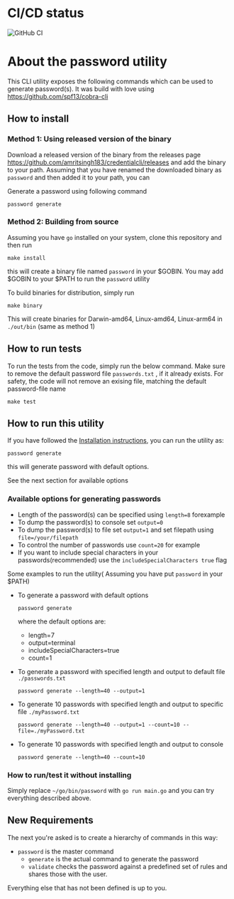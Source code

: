 # CI/CD status

![GitHub CI](https://github.com/amritsingh183/credentialcli/.github/actions/workflows/dev.workflow.yml/badge.svg)

# About the password utility

This CLI utility exposes the following commands which can be used to generate password(s).
It was build with love using <https://github.com/spf13/cobra-cli>

## How to install

<!-- FIXME: why do you care about Git tags? -->
<!-- [x] This tag is needed by Makefile to generate binary, let me remove this and just let makefile fetch the tags-->
<!-- ```shell
git fetch --all --tags
``` -->

### Method 1: Using released version of the binary

Download a released version of the binary from the releases page <https://github.com/amritsingh183/credentialcli/releases> and add the binary to your path. Assuming that you have renamed the downloaded binary as `password` and then added it to your path, you can

Generate a password using following command

```shell
password generate
```

### Method 2: Building from source

Assuming you have `go` installed on your system, clone this repository and then run

```shell
make install
```

this will create a binary file named `password` in your $GOBIN.
You may add $GOBIN to your $PATH to run the `password` utility

To build binaries for distribution, simply run

```shell
make binary
```

This will create binaries for Darwin-amd64, Linux-amd64, Linux-arm64 in `./out/bin` (same as method 1)

## How to run tests

To run the tests from the code, simply run the below command.
Make sure to remove the default password file `passwords.txt` , if it already exists.
For safety, the code will not remove an exising file, matching the default password-file name

```shell
make test
```

## How to run this utility

If you have followed the [Installation instructions](#how-to-install), you can run the utility as:

```shell
password generate
```

this will generate password with default options.

See the next section for available options

### Available options for generating passwords

<!-- [x] Done adding examples -->

- Length of the password(s) can be specified using `length=8` forexample
- To dump the password(s) to console set `output=0`
- To dump the password(s) to file set `output=1` and set filepath using `file=/your/filepath`
- To control the number of passwords use `count=20` for example
- If you want to include special characters in your passwords(recommended) use the `includeSpecialCharacters true` flag

Some examples to run the utility( Assuming you have put `password` in your $PATH)

- To generate a password with default options

    ```shell
    password generate
    ```

  where the default options are:
  - length=7
  - output=terminal
  - includeSpecialCharacters=true
  - count=1

- To generate a password with specified length and output to default file `./passwords.txt`

    ```shell
    password generate --length=40 --output=1 
    ```

- To generate 10 passwords with specified length and output to specific file `./myPassword.txt`

    ```shell
    password generate --length=40 --output=1 --count=10 --file=./myPassword.txt
    ```

- To generate 10 passwords with specified length and output to console

    ```shell
    password generate --length=40 --count=10
    ```

### How to run/test it without installing
<!-- FIXME: this is outdated. -->
<!-- [x] updated it -->
Simply replace `~/go/bin/password` with `go run main.go` and you can try everything described above.

## New Requirements

The next you're asked is to create a hierarchy of commands in this way:

<!-- [x] Done -->
- `password` is the master command
  <!-- [x] Done -->
  - `generate` is the actual command to generate the password
  <!-- [x] Not started yet -->
  - `validate` checks the password against a predefined set of rules and shares those with the user.

Everything else that has not been defined is up to you.
